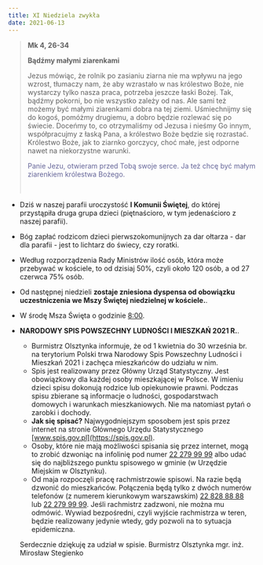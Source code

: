 ```yaml
---
title: XI Niedziela zwykła
date: 2021-06-13
---
```


> **Mk 4, 26-34**
>
> **Bądźmy małymi ziarenkami**
>
> Jezus mówiąc, że rolnik po zasianiu ziarna nie ma wpływu na jego wzrost, tłumaczy nam, że aby wzrastało w nas królestwo Boże, nie wystarczy tylko nasza praca, potrzeba jeszcze łaski Bożej. Tak, bądźmy pokorni, bo nie wszystko zależy od nas. Ale sami też możemy być małymi ziarenkami dobra na tej ziemi. Uśmiechnijmy się do kogoś, pomóżmy drugiemu, a dobro będzie rozlewać się po świecie. Doceńmy to, co otrzymaliśmy od Jezusa i nieśmy Go innym, współpracujmy z łaską Pana, a królestwo Boże będzie się rozrastać. Królestwo Boże, jak to ziarnko gorczycy, choć małe, jest odporne nawet na niekorzystne warunki.
>
> <span style="color: #666699;">Panie Jezu, otwieram przed Tobą swoje serce. Ja też chcę być małym ziarenkiem królestwa Bożego.</span>
>
> &nbsp;

- Dziś w naszej parafii uroczystość **I Komunii Świętej**, do której przystąpiła druga grupa dzieci (piętnaścioro, w tym jedenaścioro z naszej parafii).
- Bóg zapłać rodzicom dzieci pierwszokomunijnych za dar ołtarza - dar dla parafii - jest to lichtarz do świecy, czy roratki.
- Według rozporządzenia Rady Ministrów ilość osób, która może przebywać w kościele, to od dzisiaj 50%, czyli około 120 osób, a od 27 czerwca 75% osób.
- Od następnej niedzieli **zostaje zniesiona dyspensa od obowiązku uczestniczenia we Mszy Świętej niedzielnej w kościele.**.
- W środę Msza Święta o godzinie <u>8:00</u>.
- **NARODOWY SPIS POWSZECHNY LUDNOŚCI I MIESZKAŃ 2021 R.**.

  - Burmistrz Olsztynka informuje, że od 1 kwietnia do 30 września br. na terytorium Polski trwa Narodowy Spis Powszechny Ludności i Mieszkań 2021 i zachęca mieszkańców do udziału w nim.
  - Spis jest realizowany przez Główny Urząd Statystyczny. Jest obowiązkowy dla każdej osoby mieszkającej w Polsce. W imieniu dzieci spisu dokonują rodzice lub opiekunowie prawni. Podczas spisu zbierane są informacje o ludności, gospodarstwach domowych i warunkach mieszkaniowych. Nie ma natomiast pytań o zarobki i dochody.
  - **Jak się spisać?** Najwygodniejszym sposobem jest spis przez internet na stronie Głównego Urzędu Statystycznego [www.spis.gov.pl](https://spis.gov.pl).
  - Osoby, które nie mają możliwości spisania się przez internet, mogą to zrobić dzwoniąc na infolinię pod numer <u>22 279 99 99</u> albo udać się do najbliższego punktu spisowego w gminie (w Urzędzie Miejskim w Olsztynku).
  - Od maja rozpoczęli pracę rachmistrzowie spisowi. Na razie będą dzwonić do mieszkańców. Połączenia będą tylko z dwóch numerów telefonów (z numerem kierunkowym warszawskim) <u>22 828 88 88</u> lub <u>22 279 99 99</u>. Jeśli rachmistrz zadzwoni, nie można mu odmówić. Wywiad bezpośredni, czyli wyjście rachmistrza w teren, będzie realizowany jedynie wtedy, gdy pozwoli na to sytuacja epidemiczna.

  Serdecznie dziękuję za udział w spisie.
  Burmistrz Olsztynka
  mgr. inż. Mirosław Stegienko
